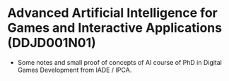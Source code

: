 # Advanced Artificial Intelligence for Games and Interactive Applications (DDJD001N01)

- Some notes and small proof of concepts of AI course of PhD in Digital Games Development from IADE / IPCA.





